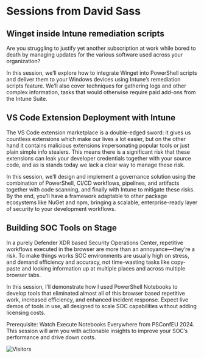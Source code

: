 # Sessions from David Sass

## Winget inside Intune remediation scripts

Are you struggling to justify yet another subscription at work while bored to death by managing updates for the various software used across your organization?

In this session, we’ll explore how to integrate Winget into PowerShell scripts and deliver them to your Windows devices using Intune’s remediation scripts feature. We’ll also cover techniques for gathering logs and other complex information, tasks that would otherwise require paid add-ons from the Intune Suite.

## VS Code Extension Deployment with Intune

The VS Code extension marketplace is a double-edged sword: it gives us countless extensions which make our lives a lot easier, but on the other hand it contains malicious extensions impersonating popular tools or just plain simple info stealers. This means there is a significant risk that these extensions can leak your developer credentials together with your source code, and as is stands today we lack a clear way to manage these risk.

In this session, we’ll design and implement a governance solution using the combination of PowerShell, CI/CD workflows, pipelines, and artifacts together with code scanning, and finally with Intune to mitigate these risks. By the end, you’ll have a framework adaptable to other package ecosystems like NuGet and npm, bringing a scalable, enterprise-ready layer of security to your development workflows.

## Building SOC Tools on Stage

In a purely Defender XDR based Security Operations Center, repetitive workflows executed in the browser are more than an annoyance—they’re a risk. To make things works SOC environments are usually high on stress, and demand efficiency and accuracy, not time-wasting tasks like copy-paste and looking information up at multiple places and across multiple browser tabs.

In this session, I’ll demonstrate how I used PowerShell Notebooks to develop tools that eliminated almost all of this browser based repetitive work, increased efficiency, and enhanced incident response. Expect live demos of tools in use, all designed to scale SOC capabilities without adding licensing costs.

Prerequisite: Watch Execute Notebooks Everywhere from PSConfEU 2024. This session will arm you with actionable insights to improve your SOC’s performance and drive down costs.

![Visitors](https://api.visitorbadge.io/api/visitors?path=https%3A%2F%2Fgithub.com%2Fpsconfeu%2F2025%2FDavidSass%2Freadme.md&countColor=%23263759)
